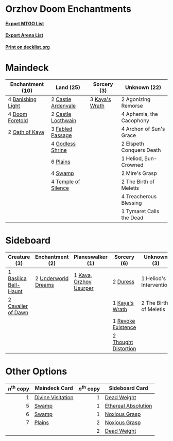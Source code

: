 # Orzhov Doom Enchantments

#### [Export MTGO List](../collection/Orzhov%20Doom%20Enchantments/Orzhov%20Doom%20Enchantments.txt)
#### [Export Arena List](../collection/Orzhov%20Doom%20Enchantments/Orzhov%20Doom%20Enchantments_arena.txt)
#### [Print on decklist.org](http://decklist.org/?deckmain=2%09Agonizing%20Remorse%0A4%09Aphemia,%20the%20Cacophony%0A4%09Archon%20of%20Sun's%20Grace%0A4%09Banishing%20Light%0A2%09Castle%20Ardenvale%0A2%09Castle%20Locthwain%0A4%09Doom%20Foretold%0A2%09Elspeth%20Conquers%20Death%0A3%09Fabled%20Passage%0A4%09Godless%20Shrine%0A1%09Heliod,%20Sun-Crowned%0A3%09Kaya's%20Wrath%0A2%09Mire's%20Grasp%0A2%09Oath%20of%20Kaya%0A6%09Plains%0A4%09Swamp%0A4%09Temple%20of%20Silence%0A2%09The%20Birth%20of%20Meletis%0A4%09Treacherous%20Blessing%0A1%09Tymaret%20Calls%20the%20Dead&deckside=1%09Basilica%20Bell-Haunt%0A2%09Cavalier%20of%20Dawn%0A2%09Duress%0A1%09Heliod's%20Intervention%0A1%09Kaya's%20Wrath%0A1%09Kaya,%20Orzhov%20Usurper%0A1%09Revoke%20Existence%0A2%09The%20Birth%20of%20Meletis%0A2%09Thought%20Distortion%0A2%09Underworld%20Dreams)
# Maindeck

|                                      Enchantment (10)                                      |                                          Land (25)                                           |                                       Sorcery (3)                                       |      Unknown (22)      |
|--------------------------------------------------------------------------------------------|----------------------------------------------------------------------------------------------|-----------------------------------------------------------------------------------------|------------------------|
|4 [Banishing Light](http://gatherer.wizards.com/Pages/Card/Details.aspx?multiverseid=405135)|2 [Castle Ardenvale](http://gatherer.wizards.com/Pages/Card/Details.aspx?multiverseid=473200) |3 [Kaya's Wrath](http://gatherer.wizards.com/Pages/Card/Details.aspx?multiverseid=457331)|2 Agonizing Remorse     |
|4 [Doom Foretold](http://gatherer.wizards.com/Pages/Card/Details.aspx?multiverseid=473149)  |2 [Castle Locthwain](http://gatherer.wizards.com/Pages/Card/Details.aspx?multiverseid=473203) |                                                                                         |4 Aphemia, the Cacophony|
|2 [Oath of Kaya](http://gatherer.wizards.com/Pages/Card/Details.aspx?multiverseid=461136)   |3 [Fabled Passage](http://gatherer.wizards.com/Pages/Card/Details.aspx?multiverseid=473206)   |                                                                                         |4 Archon of Sun's Grace |
|                                                                                            |4 [Godless Shrine](http://gatherer.wizards.com/Pages/Card/Details.aspx?multiverseid=405099)   |                                                                                         |2 Elspeth Conquers Death|
|                                                                                            |6 [Plains](http://gatherer.wizards.com/Pages/Card/Details.aspx?multiverseid=439856)           |                                                                                         |1 Heliod, Sun-Crowned   |
|                                                                                            |4 [Swamp](http://gatherer.wizards.com/Pages/Card/Details.aspx?multiverseid=439858)            |                                                                                         |2 Mire's Grasp          |
|                                                                                            |4 [Temple of Silence](http://gatherer.wizards.com/Pages/Card/Details.aspx?multiverseid=373522)|                                                                                         |2 The Birth of Meletis  |
|                                                                                            |                                                                                              |                                                                                         |4 Treacherous Blessing  |
|                                                                                            |                                                                                              |                                                                                         |1 Tymaret Calls the Dead|


# Sideboard

|                                          Creature (3)                                          |                                       Enchantment (2)                                        |                                        Planeswalker (1)                                         |                                          Sorcery (6)                                          |      Unknown (3)      |
|------------------------------------------------------------------------------------------------|----------------------------------------------------------------------------------------------|-------------------------------------------------------------------------------------------------|-----------------------------------------------------------------------------------------------|-----------------------|
|1 [Basilica Bell-Haunt](http://gatherer.wizards.com/Pages/Card/Details.aspx?multiverseid=457300)|2 [Underworld Dreams](http://gatherer.wizards.com/Pages/Card/Details.aspx?multiverseid=129779)|1 [Kaya, Orzhov Usurper](http://gatherer.wizards.com/Pages/Card/Details.aspx?multiverseid=460129)|2 [Duress](http://gatherer.wizards.com/Pages/Card/Details.aspx?multiverseid=14557)             |1 Heliod's Intervention|
|2 [Cavalier of Dawn](http://gatherer.wizards.com/Pages/Card/Details.aspx?multiverseid=466764)   |                                                                                              |                                                                                                 |1 [Kaya's Wrath](http://gatherer.wizards.com/Pages/Card/Details.aspx?multiverseid=457331)      |2 The Birth of Meletis |
|                                                                                                |                                                                                              |                                                                                                 |1 [Revoke Existence](http://gatherer.wizards.com/Pages/Card/Details.aspx?multiverseid=378397)  |                       |
|                                                                                                |                                                                                              |                                                                                                 |2 [Thought Distortion](http://gatherer.wizards.com/Pages/Card/Details.aspx?multiverseid=466871)|                       |


# Other Options

|*n*<sup>th</sup> copy|                                       Maindeck Card                                        |*n*<sup>th</sup> copy|                                        Sideboard Card                                        |
|--------------------:|--------------------------------------------------------------------------------------------|--------------------:|----------------------------------------------------------------------------------------------|
|                    1|[Divine Visitation](http://gatherer.wizards.com/Pages/Card/Details.aspx?multiverseid=452760)|                    1|[Dead Weight](http://gatherer.wizards.com/Pages/Card/Details.aspx?multiverseid=452817)        |
|                    5|[Swamp](http://gatherer.wizards.com/Pages/Card/Details.aspx?multiverseid=439858)            |                    1|[Ethereal Absolution](http://gatherer.wizards.com/Pages/Card/Details.aspx?multiverseid=457314)|
|                    6|[Swamp](http://gatherer.wizards.com/Pages/Card/Details.aspx?multiverseid=439858)            |                    1|[Noxious Grasp](http://gatherer.wizards.com/Pages/Card/Details.aspx?multiverseid=466864)      |
|                    7|[Plains](http://gatherer.wizards.com/Pages/Card/Details.aspx?multiverseid=439856)           |                    2|[Noxious Grasp](http://gatherer.wizards.com/Pages/Card/Details.aspx?multiverseid=466864)      |
|                     |                                                                                            |                    2|[Dead Weight](http://gatherer.wizards.com/Pages/Card/Details.aspx?multiverseid=452817)        |

